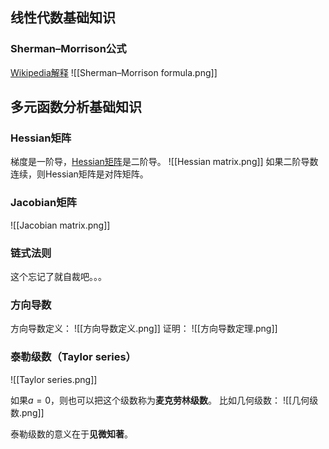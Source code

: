 
## 线性代数基础知识

### Sherman–Morrison公式
[Wikipedia解释](https://en.wikipedia.org/wiki/Sherman%E2%80%93Morrison_formula)
![[Sherman–Morrison formula.png]]

## 多元函数分析基础知识

### Hessian矩阵
梯度是一阶导，[Hessian矩阵](https://en.wikipedia.org/wiki/Hessian_matrix)是二阶导。
![[Hessian matrix.png]]
如果二阶导数连续，则Hessian矩阵是对阵矩阵。

### Jacobian矩阵
![[Jacobian matrix.png]]

### 链式法则
这个忘记了就自裁吧。。。

### 方向导数
方向导数定义：
![[方向导数定义.png]]
证明：
![[方向导数定理.png]]

### 泰勒级数（Taylor series）

![[Taylor series.png]]

如果$a=0$，则也可以把这个级数称为**麦克劳林级数**。
比如几何级数：
![[几何级数.png]]

泰勒级数的意义在于**见微知著**。
